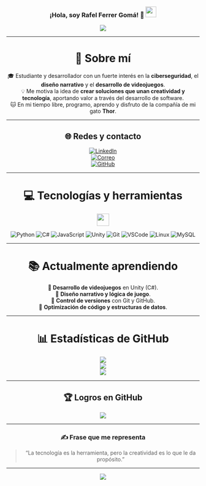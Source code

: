 <h3 align="center">
  ¡Hola, soy Rafel Ferrer Gomá!</strong> 👋
  <img src="https://media.giphy.com/media/hvRJCLFzcasrR4ia7z/giphy.gif" width="28">
</h3>

<p align="center">
  <a href="https://github.com/rafelferrer">
    <img src="https://readme-typing-svg.herokuapp.com?color=%2336BCF7&center=true&vCenter=true&lines=Bienvenido+a+mi+perfil;Soy+Rafel+Ferrer+Gomá;Desarrollador+y+entusiasta+de+la+ciberseguridad;Apasionado+por+los+videojuegos;Siempre+en+busca+de+nuevos+retos">
  </a>
</p>

---

<div align="center">

# 💫 Sobre mí
🎓 Estudiante y desarrollador con un fuerte interés en la **ciberseguridad**, el **diseño narrativo** y el **desarrollo de videojuegos**.   
💡 Me motiva la idea de **crear soluciones que unan creatividad y tecnología**, aportando valor a través del desarrollo de software.  
🐱 En mi tiempo libre, programo, aprendo y disfruto de la compañía de mi gato **Thor**.  

---

## 🌐 Redes y contacto

[![LinkedIn](https://img.shields.io/badge/LinkedIn-%230077B5.svg?logo=linkedin&logoColor=white)](https://www.linkedin.com/in/rafel-ferrer-gom%C3%A0-27918323a )  
[![Correo](https://img.shields.io/badge/Correo-D14836?logo=gmail&logoColor=white)](mailto:rafeletfg@gmail.com)  
[![GitHub](https://img.shields.io/badge/GitHub-000000?logo=github&logoColor=white)](https://github.com/rafelferrer)

---

# 💻 Tecnologías y herramientas
<img src = "https://media2.giphy.com/media/QssGEmpkyEOhBCb7e1/giphy.gif?cid=ecf05e47a0n3gi1bfqntqmob8g9aid1oyj2wr3ds3mg700bl&rid=giphy.gif" width = 32px>

![Python](https://img.shields.io/badge/Python-3776AB?style=for-the-badge&logo=python&logoColor=white)
![C#](https://img.shields.io/badge/C%23-239120?style=for-the-badge&logo=c-sharp&logoColor=white)
![JavaScript](https://img.shields.io/badge/JavaScript-F7DF1E?style=for-the-badge&logo=javascript&logoColor=black)
![Unity](https://img.shields.io/badge/Unity-000000?style=for-the-badge&logo=unity&logoColor=white)
![Git](https://img.shields.io/badge/Git-F05033?style=for-the-badge&logo=git&logoColor=white)
![VSCode](https://img.shields.io/badge/VSCode-007ACC?style=for-the-badge&logo=visual-studio-code&logoColor=white)
![Linux](https://img.shields.io/badge/Linux-FCC624?style=for-the-badge&logo=linux&logoColor=black)
![MySQL](https://img.shields.io/badge/MySQL-005C84?style=for-the-badge&logo=mysql&logoColor=white)

---

# 📚 Actualmente aprendiendo

🔹 **Desarrollo de videojuegos** en Unity (C#).  
🔹 **Diseño narrativo y lógica de juego**.   
🔹 **Control de versiones** con Git y GitHub.  
🔹 **Optimización de código y estructuras de datos**.

---

# 📊 Estadísticas de GitHub

![](https://github-readme-stats.vercel.app/api?username=rafelferrer&theme=tokyonight&hide_border=false&include_all_commits=true&count_private=true)<br/>
![](https://github-readme-streak-stats.herokuapp.com/?user=rafelferrer&theme=tokyonight&hide_border=false)<br/>
![](https://github-readme-stats.vercel.app/api/top-langs/?username=rafelferrer&theme=tokyonight&hide_border=false&layout=compact)

---

## 🏆 Logros en GitHub
![](https://github-profile-trophy.vercel.app/?username=rafelferrer&theme=tokyonight&no-frame=false&no-bg=false&margin-w=4)

---

### ✍️ Frase que me representa
> “La tecnología es la herramienta, pero la creatividad es lo que le da propósito.”

---

![](https://komarev.com/ghpvc/?username=rafelferrer&label=Visitas+al+perfil&color=blue)

</div>
